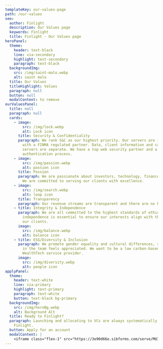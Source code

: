 ```yaml
---
templateKey: our-values-page
path: /our-values
seo:
  author: Finlight
  description: Our Values page
  keywords: Finlight
  title: Finlight - Our Values page
heroPanel:
  theme:
    header: text-black
    line: via-secondary
    highlight: text-secondary
    paragraph: text-black
  backgroundImg:
    src: /img/saint-malo.webp
    alt: saint malo
  title: Our Values
  titleHighlight: Values
  paragraph: null
  button: null
  modalContent: to remove
ourValuesPanel:
  title: null
  paragraph: null
  cards:
    - image:
        src: /img/lock.webp
        alt: Lock icon
      title: Security & Confidentiality
      paragraph: We rank S&C as our highest priority. Our servers are in Switzerland,
        with a FINMA regulated partner. Data, client information and calculation
        servers are separate. We have a top web security partner and a 2 form
        authentication process.
    - image:
        src: /img/passion.webp
        alt: passion icon
      title: Passion
      paragraph: We are passionate about investors, technology, finance and education.
        We are committed to serving our clients with excellence.
    - image:
        src: /img/search.webp
        alt: loop icon
      title: Transparency
      paragraph: Our revenue streams are transparent and there are no hidden fees.
    - title: Integrity & Independence
      paragraph: We are all committed to the highest standards of ethics. We believe
        independence is essential to ensure our interests align with those of
        our clients.
      image:
        src: /img/balance.webp
        alt: balance icon
    - title: ESG/Diversity & Inclusion
      paragraph: We promote gender equality and cultural differences, so that everyone
        in the team feels appreciated. We want to be a low carbon-based
        WealthTech service provider.
      image:
        src: /img/diversity.webp
        alt: people icon
applyPanel:
  theme:
    header: text-white
    line: via-primary
    highlight: text-primary
    paragraph: text-white
    button: text-black bg-primary
  backgroundImg:
    src: /img/heroBg.webp
    alt: Background Alt
  title: Ready to Finlight?
  paragraph: Launching and allocating to VCs are always systematically better with
    Finlight.
  button: Apply for an account
  modalContent: |
    <iframe class="flex-1" src="https://3e90d66e.sibforms.com/serve/MUIEALBIH5MyrAqfIntT5azmtsV2V7nxet8QQzwRzMqfQ3E1APjzqtWXfIxmUOMhh8-sPjc49Zf2XIFYpdHMg3UtYkXC6h0G6oiIja6pVOB2PI5OBg1U5s4kQO7X27dI15d3DtgKebLfqIFN3iDuVyakeSa7W28--J-DG3yxYlQzW2e0rLKaVsGtR_ulu8ZPihp-r_zeYA5OLboQ" frameborder="0" scrolling="auto" allowfullscreen style="display: block;margin-left: auto;margin-right: auto;max-width: 100%;"></iframe>
---
```

